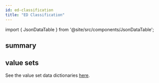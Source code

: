 ```yaml
---
id: ed-classification
title: "ED Classification"
---
```


import { JsonDataTable } from '@site/src/components/JsonDataTable';

## summary

<JsonDataTable  jsonPath="nodes.model\.the_tuva_project\.ed_classification__summary.columns"  />

## value sets

See the value set data dictionaries [here](value-sets#ed-classification).
